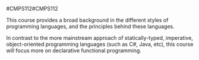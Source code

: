 #CMPS112#CMPS112

This course provides a broad background in the different styles of programming languages, and the principles behind these languages.

In contrast to the more mainstream approach of statically-typed, imperative, object-oriented programming languages (such as C#, Java, etc), this course will focus more on declarative functional programming.
